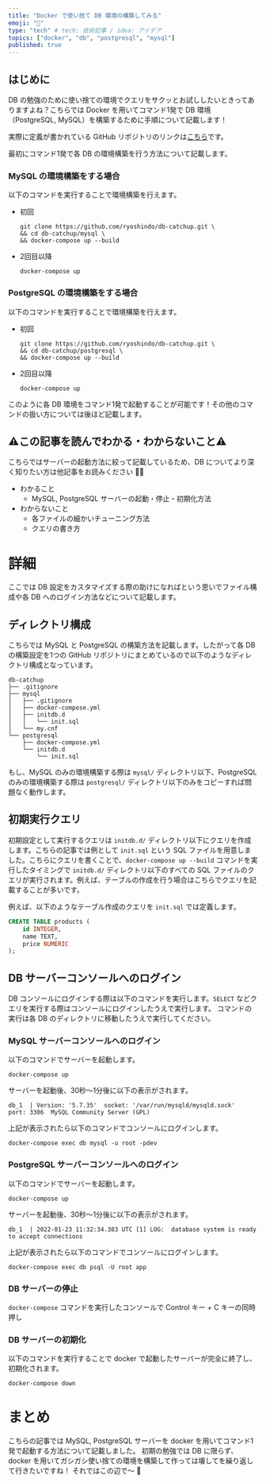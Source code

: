 ```yaml
---
title: "Docker で使い捨て DB 環境の構築してみる"
emoji: "🚛"
type: "tech" # tech: 技術記事 / idea: アイデア
topics: ["docker", "db", "postgresql", "mysql"]
published: true
---
```


## はじめに
DB の勉強のために使い捨ての環境でクエリをサクッとお試ししたいときってありますよね？こちらでは Docker を用いてコマンド1発で DB 環境（PostgreSQL, MySQL）を構築するために手順について記載します！

実際に定義が書かれている GitHub リポジトリのリンクは[こちら](https://github.com/ryoshindo/db-catchup)です。

最初にコマンド1発で各 DB の環境構築を行う方法について記載します。
### MySQL の環境構築をする場合
以下のコマンドを実行することで環境構築を行えます。

- 初回
    ```shell
    git clone https://github.com/ryoshindo/db-catchup.git \
    && cd db-catchup/mysql \
    && docker-compose up --build
    ```

- 2回目以降
    ```shell
    docker-compose up
    ```

### PostgreSQL の環境構築をする場合
以下のコマンドを実行することで環境構築を行えます。

- 初回
    ```shell
    git clone https://github.com/ryoshindo/db-catchup.git \
    && cd db-catchup/postgresql \
    && docker-compose up --build
    ```

- 2回目以降
    ```shell
    docker-compose up
    ```

このように各 DB 環境をコマンド1発で起動することが可能です！その他のコマンドの扱い方については後ほど記載します。

## ⚠️この記事を読んでわかる・わからないこと⚠️
こちらではサーバーの起動方法に絞って記載しているため、DB についてより深く知りたい方は他記事をお読みください 🙇‍♂️

- わかること
    - MySQL, PostgreSQL サーバーの起動・停止・初期化方法
- わからないこと
    - 各ファイルの細かいチューニング方法
    - クエリの書き方

# 詳細
ここでは DB 設定をカスタマイズする際の助けになればという思いでファイル構成や各 DB へのログイン方法などについて記載します。
## ディレクトリ構成
こちらでは MySQL と PostgreSQL の構築方法を記載します。したがって各 DB の構築設定を1つの GitHub リポジトリにまとめているので以下のようなディレクトリ構成となっています。

```
db-catchup
├── .gitignore
├── mysql
│   ├── .gitignore
│   ├── docker-compose.yml
│   ├── initdb.d
│   │   └── init.sql
│   └── my.cnf
└── postgresql
    ├── docker-compose.yml
    └── initdb.d
        └── init.sql
```

もし、MySQL のみの環境構築する際は `mysql/` ディレクトリ以下、PostgreSQL のみの環境構築する際は `postgresql/` ディレクトリ以下のみをコピーすれば問題なく動作します。

## 初期実行クエリ
初期設定として実行するクエリは `initdb.d/` ディレクトリ以下にクエリを作成します。こちらの記事では例として `init.sql` という SQL ファイルを用意しました。こちらにクエリを書くことで、`docker-compose up --build` コマンドを実行したタイミングで `initdb.d/` ディレクトリ以下のすべての SQL ファイルのクエリが実行されます。例えば、テーブルの作成を行う場合はこちらでクエリを記載することが多いです。

例えば、以下のようなテーブル作成のクエリを `init.sql` では定義します。
```sql
CREATE TABLE products (
    id INTEGER,
    name TEXT,
    price NUMERIC
);
```

## DB サーバーコンソールへのログイン
DB コンソールにログインする際は以下のコマンドを実行します。`SELECT` などクエリを実行する際はコンソールにログインしたうえで実行します。
コマンドの実行は各 DB のディレクトリに移動したうえで実行してください。

### MySQL サーバーコンソールへのログイン
以下のコマンドでサーバーを起動します。
```shell
docker-compose up
```

サーバーを起動後、30秒〜1分後に以下の表示がされます。
```
db_1  | Version: '5.7.35'  socket: '/var/run/mysqld/mysqld.sock'  port: 3306  MySQL Community Server (GPL)
```

上記が表示されたら以下のコマンドでコンソールにログインします。
```shell
docker-compose exec db mysql -u root -pdev
```

### PostgreSQL サーバーコンソールへのログイン
以下のコマンドでサーバーを起動します。
```shell
docker-compose up
```

サーバーを起動後、30秒〜1分後に以下の表示がされます。
```
db_1  | 2022-01-23 11:32:34.383 UTC [1] LOG:  database system is ready to accept connections
```

上記が表示されたら以下のコマンドでコンソールにログインします。
```shell
docker-compose exec db psql -U root app
```

### DB サーバーの停止
`docker-compose` コマンドを実行したコンソールで Control キー + C キーの同時押し

### DB サーバーの初期化
以下のコマンドを実行することで docker で起動したサーバーが完全に終了し、初期化されます。
```shell
docker-compose down
```

# まとめ
こちらの記事では MySQL, PostgreSQL サーバーを docker を用いてコマンド1発で起動する方法について記載しました。
初期の勉強では DB に限らず、docker を用いてガシガシ使い捨ての環境を構築して作っては壊してを繰り返して行きたいですね！
それではこの辺で〜 👋
